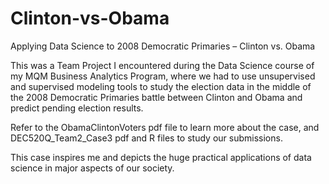 # Clinton-vs-Obama
Applying Data Science to 2008 Democratic Primaries – Clinton vs. Obama

This was a Team Project I encountered during the Data Science course of my MQM Business Analytics Program, where we had to use unsupervised and supervised modeling tools to study the election data in the middle of the 2008 Democratic Primaries battle between Clinton and Obama and predict pending election results.

Refer to the ObamaClintonVoters pdf file to learn more about the case, and DEC520Q_Team2_Case3 pdf and R files to study our submissions.

This case inspires me and depicts the huge practical applications of data science in major aspects of our society.
